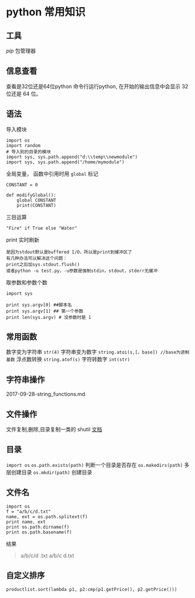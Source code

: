 # python 常用知识  
## 工具
*pip* 包管理器
## 信息查看
查看是32位还是64位python  命令行运行python, 在开始的输出信息中会显示 32 位还是 64 位。 

## 语法
导入模块

	import os
	import random
	# 导入别的目录的模块
	import sys, sys.path.append("d:\\temp\\newmodule")
	import sys, sys.path.append("/home/mymodule")
全局变量， 函数中引用时用 `global` 标记

	CONSTANT = 0  
	  
	def modifyGlobal():  
	    global CONSTANT  
	    print(CONSTANT)
三目运算

	"Fire" if True else "Water" 
print 实时刷新

	是因为stdout默认是buffered I/O，所以是print到缓冲区了
	有几种办法可以解决这个问题：
	print之后加sys.stdout.flush()
	或者python -u test.py，-u参数是强制stdin，stdout，stderr无缓冲
取参数和参数个数

	import sys  
  
	print sys.argv[0] ##脚本名  
	print sys.argv[1] ## 第一个参数
	print len(sys.argv) # 没参数时是 1

## 常用函数


数字变为字符串 `str(4)`
字符串变为数字 `string.atoi(s,[，base]) //base为进制基数`
浮点数转换 `string.atof(s)`
字符转数字 `int(str)`

## 字符串操作
2017-09-28-string_functions.md

## 文件操作
文件复制,删除,目录复制一类的
shutil [文档][1]

## 目录
`import os`
`os.path.exists(path)` 判断一个目录是否存在
`os.makedirs(path)` 多层创建目录
`os.mkdir(path)` 创建目录

## 文件名
```
import os
f = "a/b/c/d.txt"
name, ext = os.path.splitext(f)
print name, ext
print os.path.dirname(f)
print os.path.basename(f)
```
结果
>a/b/c/d .txt
a/b/c
d.txt

## 自定义排序

`productlist.sort(lambda p1, p2:cmp(p1.getPrice(), p2.getPrice()))`




[1]: https://docs.python.org/2/library/shutil.html